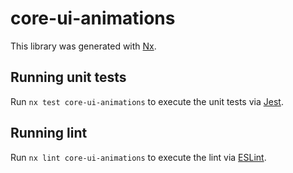 # core-ui-animations

This library was generated with [Nx](https://nx.dev).

## Running unit tests

Run `nx test core-ui-animations` to execute the unit tests via [Jest](https://jestjs.io).

## Running lint

Run `nx lint core-ui-animations` to execute the lint via [ESLint](https://eslint.org/).
